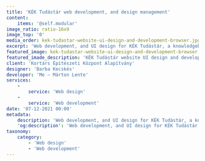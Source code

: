 ```yaml
---
title: 'KÉK Tudástár web development, and design management'
content:
    items: '@self.modular'
image_ratio: ratio-16x9
image_top: '0'
media_order: kek-tudastar-website-ui-design-and-development-browser.jpg
excerpt: 'Web development, and UI design for KÉK Tudástár, a knowledgebase for browsing, reading and researching Contemporary Architecture Center Budapest''s library, and publications.'
featured_image: kek-tudastar-website-ui-design-and-development-browser.jpg
featured_imade_description: 'KÉK Tudástár website UI design and development'
client: 'Kortárs Építészeti Központ Alapítvány'
designer: 'Barba Kecskés'
developer: 'Me – Márton Lente'
services:
    -
        service: 'Web design'
    -
        service: 'Web development'
date: '07-12-2021 00:00'
metadata:
    description: 'Web development, and UI design for KÉK Tudástár, a knowledgebase for browsing, reading and researching Contemporary Architecture Center Budapest''s library, and publications.'
    'og:description': 'Web development, and UI design for KÉK Tudástár, a knowledgebase for browsing, reading and researching Contemporary Architecture Center Budapest''s library, and publications.'
taxonomy:
    category:
        - 'Web design'
        - 'Web development'
---
```


